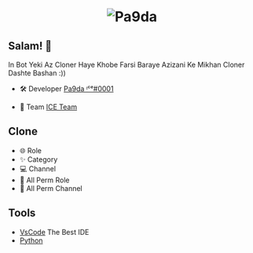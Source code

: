 <h1 align="center">
  <img src="https://cdn.discordapp.com/attachments/1039967003538096258/1062030820400975933/3402026.png" alt="Pa9da" />
</h1>

## Salam! 👋
In Bot Yeki Az Cloner Haye Khobe Farsi Baraye Azizani Ke Mikhan Cloner Dashte Bashan :))

- 🛠️ Developer [Pa9da ᶦᶜᵉ#0001](https://github.com/pa9da)

- 👥 Team [ICE Team](https://discord.gg/irx)

## Clone
- 🌐 Role
- ✨ Category
- 💻 Channel
- 💽 All Perm Role
- 🧨 All Perm Channel


## Tools
- [VsCode](https://code.visualstudio.com/) The Best IDE
- [Python](https://www.python.org/) 

